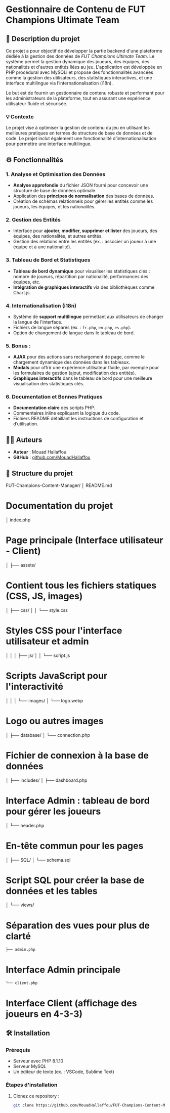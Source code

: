 # Gestionnaire de Contenu de FUT Champions Ultimate Team

## 📝 Description du projet

Ce projet a pour objectif de développer la partie backend d'une plateforme dédiée à la gestion des données de *FUT Champions Ultimate Team*. Le système permet la gestion dynamique des joueurs, des équipes, des nationalités et d'autres entités liées au jeu. L'application est développée en PHP procédural avec MySQLi et propose des fonctionnalités avancées comme la gestion des utilisateurs, des statistiques interactives, et une interface multilingue via l’internationalisation (i18n).

Le but est de fournir un gestionnaire de contenu robuste et performant pour les administrateurs de la plateforme, tout en assurant une expérience utilisateur fluide et sécurisée.

### 💡 Contexte
Le projet vise à optimiser la gestion de contenu du jeu en utilisant les meilleures pratiques en termes de structure de base de données et de code. Le projet inclut également une fonctionnalité d’internationalisation pour permettre une interface multilingue.

## ⚙️ Fonctionnalités

### 1. Analyse et Optimisation des Données
- **Analyse approfondie** du fichier JSON fourni pour concevoir une structure de base de données optimale.
- Application des **principes de normalisation** des bases de données.
- Création de schémas relationnels pour gérer les entités comme les joueurs, les équipes, et les nationalités.

### 2. Gestion des Entités
- Interface pour **ajouter, modifier, supprimer et lister** des joueurs, des équipes, des nationalités, et autres entités.
- Gestion des relations entre les entités (ex. : associer un joueur à une équipe et à une nationalité).

### 3. Tableau de Bord et Statistiques
- **Tableau de bord dynamique** pour visualiser les statistiques clés : nombre de joueurs, répartition par nationalité, performances des équipes, etc.
- **Intégration de graphiques interactifs** via des bibliothèques comme Chart.js.

### 4. Internationalisation (i18n)
- Système de **support multilingue** permettant aux utilisateurs de changer la langue de l'interface.
- Fichiers de langue séparés (ex. : `fr.php`, `en.php`, `es.php`).
- Option de changement de langue dans le tableau de bord.

### 5. Bonus : 
- **AJAX** pour des actions sans rechargement de page, comme le chargement dynamique des données dans les tableaux.
- **Modals** pour offrir une expérience utilisateur fluide, par exemple pour les formulaires de gestion (ajout, modification des entités).
- **Graphiques interactifs** dans le tableau de bord pour une meilleure visualisation des statistiques clés.

### 6. Documentation et Bonnes Pratiques
- **Documentation claire** des scripts PHP.
- Commentaires inline expliquant la logique du code.
- Fichiers README détaillant les instructions de configuration et d’utilisation.

## 🧑‍💻 Auteurs
- **Auteur** : Mouad Hallaffou  
- **GitHub** : [github.com/MouadHallaffou](https://github.com/MouadHallaffou)

## 📂 Structure du projet

FUT-Champions-Content-Manager/ 
│ README.md 
# Documentation du projet 
│ index.php 
# Page principale (Interface utilisateur - Client) 
│ ├── assets/ 
# Contient tous les fichiers statiques (CSS, JS, images) 
│ ├── css/
│ │ └── style.css 
# Styles CSS pour l'interface utilisateur et admin 
│ │ │ ├── js/
│ │ └── script.js 
# Scripts JavaScript pour l'interactivité 
│ │ │ └── images/
│ └── logo.webp 
# Logo ou autres images 
│ ├── database/
│ └── connection.php 
# Fichier de connexion à la base de données 
│ ├── includes/
│ ├── dashboard.php 
# Interface Admin : tableau de bord pour gérer les joueurs 
│ └── header.php 
# En-tête commun pour les pages  
│ ├── SQL/
│ └── schema.sql 
# Script SQL pour créer la base de données et les tables 
│ └── views/ 
# Séparation des vues pour plus de clarté 
    ├── admin.php 
# Interface Admin principale 
    └── client.php 
# Interface Client (affichage des joueurs en 4-3-3)

## 🛠️ Installation

### Prérequis
- Serveur avec PHP 8.1.10
- Serveur MySQL 
- Un éditeur de texte (ex. : VSCode, Sublime Text)

### Étapes d'installation
1. Clonez ce repository :
   ```bash
   git clone https://github.com/MouadHallaffou/FUT-Champions-Content-Manager.git
